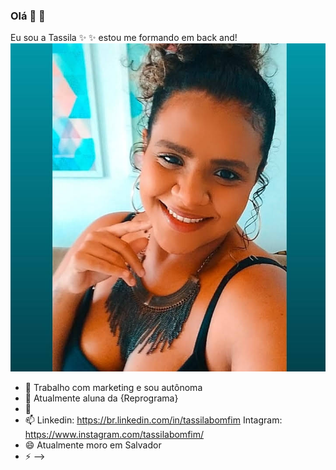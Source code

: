### Olá :dizzy: :dizzy:


Eu sou a Tassila ✨ ✨ estou me formando em back and!
![Foto Tai](Imagens/img.jpg)

- 🔭 Trabalho com marketing e sou autônoma
- 🌱 Atualmente aluna da {Reprograma}
- 💬 
- 📫 Linkedin: https://br.linkedin.com/in/tassilabomfim
     Intagram: https://www.instagram.com/tassilabomfim/
- 😄 Atualmente moro em Salvador
- ⚡ 
-->
